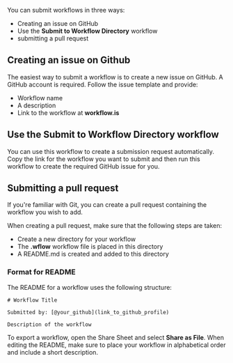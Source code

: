 You can submit workflows in three ways:

- Creating an issue on GitHub
- Use the **Submit to Workflow Directory** workflow
- submitting a pull request

## Creating an issue on Github

The easiest way to submit a workflow is to create a new issue on GitHub. A GitHub account is required. Follow the issue template and provide:

- Workflow name
- A description
- Link to the workflow at **workflow.is**

## Use the Submit to Workflow Directory workflow

You can use this workflow to create a submission request automatically. Copy the link for the workflow you want to submit and then run this workflow to create the required GitHub issue for you.

## Submitting a pull request

If you're familiar with Git, you can create a pull request containing the workflow you wish to add. 

When creating a pull request, make sure that the following steps are taken:

- Create a new directory for your workflow
- The **.wflow** workflow file is placed in this directory
- A README.md is created and added to this directory

### Format for README

The README for a workflow uses the following structure:

    # Workflow Title
    
    Submitted by: [@your_github](link_to_github_profile)
   
    Description of the workflow

To export a workflow, open the Share Sheet and select **Share as File**. When editing the README, make sure to place your workflow in alphabetical order and include a short description. 